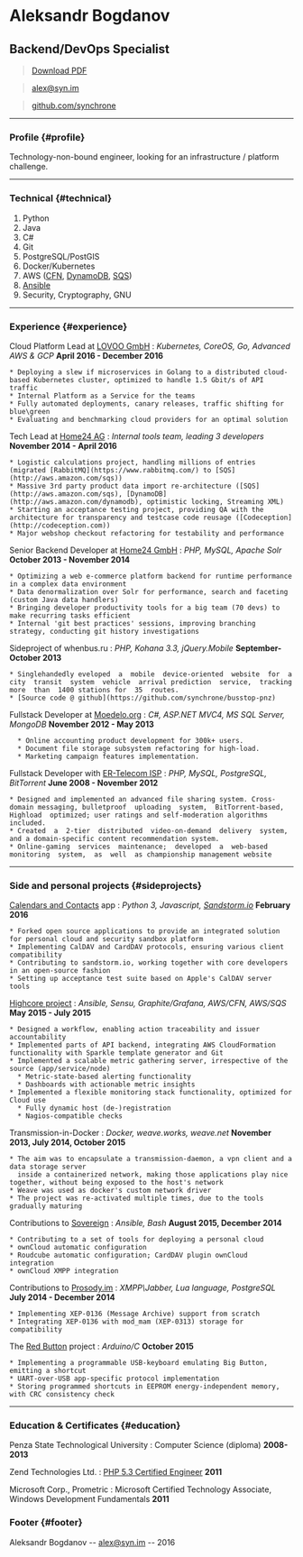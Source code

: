 # Aleksandr Bogdanov
## Backend/DevOps Specialist

> [Download PDF](cv%20aleksandr%20bogdanov.pdf)

> [alex@syn.im](mailto:alex@syn.im?subject=Job%20Opportunity)

> [github.com/synchrone](https://github.com/synchrone)

------

### Profile {#profile}

Technology-non-bound engineer, looking for an infrastructure / platform challenge.

------

### Technical {#technical}

1. Python
2. Java
3. C#
1. Git
2. PostgreSQL/PostGIS
3. Docker/Kubernetes
1. AWS ([CFN](http://aws.amazon.com/cloudformation), [DynamoDB](http://aws.amazon.com/dynamodb), [SQS](http://aws.amazon.com/sqs))
2. [Ansible](http://www.ansible.com/)
3. Security, Cryptography, GNU

------


### Experience {#experience}

Cloud Platform Lead at [LOVOO GmbH](http://lovoo.com)
: *Kubernetes, CoreOS, Go, Advanced AWS & GCP*
  __April 2016 - December 2016__

    * Deploying a slew if microservices in Golang to a distributed cloud-based Kubernetes cluster, optimized to handle 1.5 Gbit/s of API traffic
    * Internal Platform as a Service for the teams
    * Fully automated deployments, canary releases, traffic shifting for blue\green
    * Evaluating and benchmarking cloud providers for an optimal solution

Tech Lead at [Home24 AG](http://home24.de)
: *Internal tools team, leading 3 developers*
  __November 2014 - April 2016__

    * Logistic calculations project, handling millions of entries (migrated [RabbitMQ](https://www.rabbitmq.com/) to [SQS](http://aws.amazon.com/sqs))
    * Massive 3rd party product data import re-architecture ([SQS](http://aws.amazon.com/sqs), [DynamoDB](http://aws.amazon.com/dynamodb), optimistic locking, Streaming XML)
    * Starting an acceptance testing project, providing QA with the architecture for transparency and testcase code reusage ([Codeception](http://codeception.com))
    * Major webshop checkout refactoring for testability and performance

Senior Backend Developer at [Home24 GmbH](http://home24.de)
: *PHP, MySQL, Apache Solr*
  __October 2013 - November 2014__

    * Optimizing a web e-commerce platform backend for runtime performance in a complex data environment
    * Data denormalization over Solr for performance, search and faceting (custom Java data handlers)
    * Bringing developer productivity tools for a big team (70 devs) to make recurring tasks efficient
    * Internal 'git best practices' sessions, improving branching strategy, conducting git history investigations

Sideproject of whenbus.ru
: *PHP, Kohana 3.3, jQuery.Mobile*
  __September-October 2013__

    * Singlehandedly eveloped  a  mobile  device-oriented  website  for  a  city  transit  system  vehicle  arrival prediction  service,  tracking  more  than  1400 stations for  35  routes.
    * [Source code @ github](https://github.com/synchrone/busstop-pnz)

Fullstack Developer at [Moedelo.org](http://moedelo.org)
: *C#, ASP.NET MVC4, MS SQL Server, MongoDB*
  __November 2012 - May 2013__

      * Online accounting product development for 300k+ users.
      * Document file storage subsystem refactoring for high-load.
      * Marketing campaign features implementation.

Fullstack Developer with [ER-Telecom ISP](http://domru.ru)
: *PHP, MySQL, PostgreSQL, BitTorrent*
__June 2008 - November 2012__

    * Designed and implemented an advanced file sharing system. Cross-domain messaging, bulletproof  uploading  system,  BitTorrent-based, Highload  optimized; user ratings and self-moderation algorithms included.
    * Created  a  2-tier  distributed  video-on-demand  delivery  system,  and a domain-specific content recommendation system.
    * Online-gaming  services  maintenance;  developed  a  web-based  monitoring  system,  as  well  as championship management website

------


### Side and personal projects {#sideprojects}

[Calendars and Contacts](https://apps.sandstorm.io/app/8kr4rvyrggvzfvc160htzdt4u5rfvjc2dgdn27n5pt66mxa40m1h) app
: *Python 3, Javascript, [Sandstorm.io](https://sandstorm.io)*
__February 2016__

    * Forked open source applications to provide an integrated solution for personal cloud and security sandbox platform
    * Implementing CalDAV and CardDAV protocols, ensuring various client compatibility
    * Contributing to sandstorm.io, working together with core developers in an open-source fashion
    * Setting up acceptance test suite based on Apple's CalDAV server tools

[Highcore project](https://github.com/sourcestream/highcore-api)
: *Ansible, Sensu, Graphite/Grafana, AWS/CFN, AWS/SQS*
__May 2015 - July 2015__

    * Designed a workflow, enabling action traceability and issuer accountability
    * Implemented parts of API backend, integrating AWS CloudFormation functionality with Sparkle template generator and Git
    * Implemented a scalable metric gathering server, irrespective of the source (app/service/node)
      * Metric-state-based alerting functionality
      * Dashboards with actionable metric insights
    * Implemented a flexible monitoring stack functionality, optimized for Cloud use
      * Fully dynamic host (de-)registration
      * Nagios-compatible checks

Transmission-in-Docker
: *Docker, weave.works, weave.net*
__November 2013, July 2014, October 2015__

    * The aim was to encapsulate a transmission-daemon, a vpn client and a data storage server
      inside a containerized network, making those applications play nice together, without being exposed to the host's network
    * Weave was used as docker's custom network driver
    * The project was re-activated multiple times, due to the tools gradually maturing


Contributions to [Sovereign](https://github.com/sovereign/sovereign)
: *Ansible, Bash*
__August 2015, December 2014__

    * Contributing to a set of tools for deploying a personal cloud
    * ownCloud automatic configuration
    * Roudcube automatic configuration; CardDAV plugin ownCloud integration
    * ownCloud XMPP integration

Contributions to [Prosody.im](https://prosody.im)
: *XMPP\Jabber, Lua language, PostgreSQL*
__July 2014 - December 2014__

    * Implementing XEP-0136 (Message Archive) support from scratch
    * Integrating XEP-0136 with mod_mam (XEP-0313) storage for compatibility

The [Red Button](https://github.com/sovereign/killswitch) project
: *Arduino/C*
__October 2015__

    * Implementing a programmable USB-keyboard emulating Big Button, emitting a shortcut
    * UART-over-USB app-specific protocol implementation
    * Storing programmed shortcuts in EEPROM energy-independent memory, with CRC consistency check

------

### Education & Certificates {#education}
Penza State Technological University
: Computer Science (diploma)
  __2008-2013__

Zend Technologies Ltd.
: [PHP 5.3 Certified Engineer](http://www.zend.com/en/store/education/certification/yellow-pages.php#show-ClientCandidateID=ZEND017736)
    __2011__

Microsoft Corp., Prometric
: Microsoft Certified Technology Associate,
  Windows Development Fundamentals
    __2011__

### Footer {#footer}

Aleksandr Bogdanov -- [alex@syn.im](mailto:alex@syn.im?subject=Software%20Developer%20Job%20Opportunity) -- 2016
